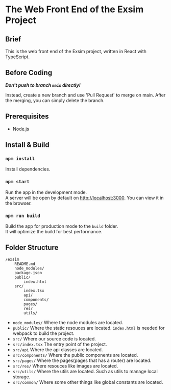 # The Web Front End of the Exsim Project

## Brief
This is the web front end of the Exsim project, written in React with TypeScript.

## Before Coding
***Don't push to branch `main` directly!***

Instead, create a new branch and use 'Pull Request' to merge on main. After the merging, you can simply delete the branch.

## Prerequisites
* Node.js

## Install & Build
### `npm install`
Install dependencies.

### `npm start`
Run the app in the development mode.\
A server will be open by default on [http://localhost:3000](http://localhost:3000). You can view it in the browser.

### `npm run build`
Build the app for production mode to the `build` folder.\
It will optimize the build for best performance.

## Folder Structure
```
/exsim
    README.md
    node_modules/
    package.json
    public/
        index.html
    src/
        index.tsx
        api/
        components/
        pages/
        res/
        utils/
```
* `node_modules/` Where the node modules are located.
* `public/` Where the static resouces are located. `index.html` is needed for webpack to build the project.
* `src/` Where our source code is located.
* `src/index.tsx` The entry point of the project.
* `src/api` Where the api classes are located.
* `src/components/` Where the public components are located.
* `src/pages/` Where the pages(pages that has a router) are located.
* `src/res/` Where resouces like images are located.
* `src/utils/` Where the utils are located. Such as utils to manage local storage.
* `src/common/` Where some other things like global constants are located.
